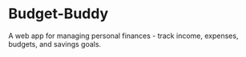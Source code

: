 # Budget-Buddy
A web app for managing personal finances - track income, expenses, budgets, and savings goals.
